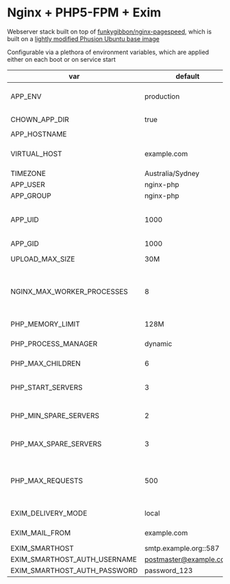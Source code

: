 # Nginx + PHP5-FPM + Exim

Webserver stack built on top of  [funkygibbon/nginx-pagespeed](https://registry.hub.docker.com/u/funkygibbon/nginx-pagespeed/), which is built on a [lightly modified Phusion Ubuntu base image](https://registry.hub.docker.com/u/funkygibbon/docker-ubuntu-base/)

Configurable via a plethora of environment variables, which are applied either on each boot or on service start

var | default | description
--- | ------- | -----------
APP_ENV | production | production, development :: 'development' enables http://www.xdebug.org/
CHOWN_APP_DIR | true | if true, `chown $APP_USER:$APP_GROUP /app/www`
APP_HOSTNAME |  |  hostname of application
VIRTUAL_HOST | example.com | virtualhosts which this service should respond to, separated by commmas
TIMEZONE | Australia/Sydney | @todo timezone is not currently set
APP_USER | nginx-php | nginx and php5-fpm user 
APP_GROUP | nginx-php | nginx and php5-fpm group
APP_UID | 1000 | user_id - setting to the host username can be useful when mounting volumes from host > guest
APP_GID | 1000 | group_id
UPLOAD_MAX_SIZE | 30M | Maximum upload size, applied to nginx and php5-fpm
NGINX_MAX_WORKER_PROCESSES | 8 | nginx worker_processes is determined from number of processor cores on service start, up to the maximum permitted by NGINX_MAX_WORKER_PROCESSES
PHP_MEMORY_LIMIT | 128M | Maximum memory PHP can use per worker
PHP_PROCESS_MANAGER | dynamic | dynamic, static, ondemand :: PHP process manager scheme
PHP_MAX_CHILDREN | 6 | process manager maximum spawned children 
PHP_START_SERVERS | 3 | if PHP_PROCESS_MANAGER is dynamic, this is the number of children spawned on boot
PHP_MIN_SPARE_SERVERS | 2 | if PHP_PROCESS_MANAGER is dynamic, this is the minimum number of idle children 
PHP_MAX_SPARE_SERVERS | 3 | if PHP_PROCESS_MANAGER is dynamic, this is the maximum number of idle children
PHP_MAX_REQUESTS | 500 | Maximum number of requests each child process can process before terminating, which should mitigate any memory leaks. Set to 0 to disable.
EXIM_DELIVERY_MODE | local | smarthost, local :: set to smarthost to enable third party SMTP
EXIM_MAIL_FROM | example.com | domain from which exim4 mail appears to originate
EXIM_SMARTHOST | smtp.example.org::587 | smarthost relay
EXIM_SMARTHOST_AUTH_USERNAME | postmaster@example.com | smarthost auth
EXIM_SMARTHOST_AUTH_PASSWORD | password_123 | smarthost password
